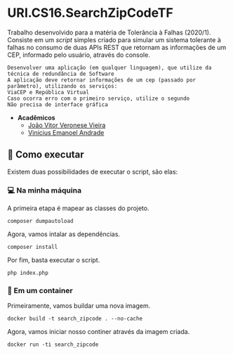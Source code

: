 # URI.CS16.SearchZipCodeTF

Trabalho desenvolvido para a matéria de Tolerância à Falhas (2020/1). Consiste em um *script* simples criado para simular um sistema tolerante à falhas no consumo de duas APIs REST que retornam as informações de um CEP, informado pelo usuário, através do console.

```plain
Desenvolver uma aplicação (em qualquer linguagem), que utilize da técnica de redundância de Software
A aplicação deve retornar informações de um cep (passado por parâmetro), utilizando os serviços:
ViaCEP e República Virtual
Caso ocorra erro com o primeiro serviço, utilize o segundo
Não precisa de interface gráfica
```

- **Acadêmicos**
  - [João Vitor Veronese Vieira](https://github.com/joao-vieira)
  - [Vinicius Emanoel Andrade](https://github.com/viniciusandd)

## :rocket: Como executar

Existem duas possibilidades de executar o script, são elas:

### :computer: Na minha máquina

A primeira etapa é mapear as classes do projeto.

`composer dumpautoload`

Agora, vamos intalar as dependências.

`composer install`

Por fim, basta executar o script.

`php index.php`

### :whale: Em um container

Primeiramente, vamos buildar uma nova imagem.

`docker build -t search_zipcode . --no-cache`

Agora, vamos iniciar nosso continer através da imagem criada.

`docker run -ti search_zipcode`
